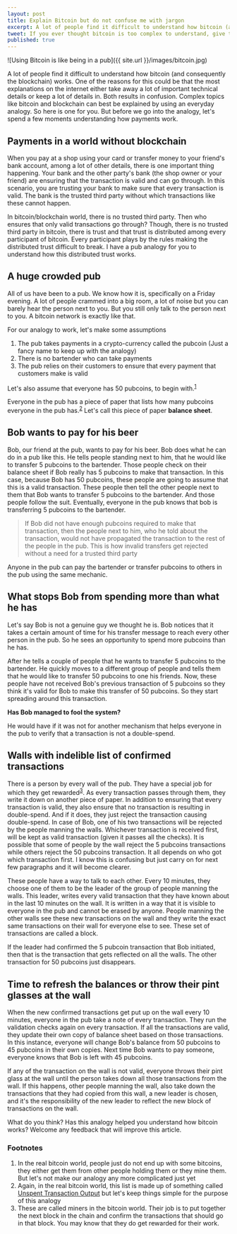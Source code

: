 ```yaml
---
layout: post
title: Explain Bitcoin but do not confuse me with jargon
excerpt: A lot of people find it difficult to understand how bitcoin (and consequently the blockchain) works. One of the reasons for this could be that the most explanations on the internet either take away a lot of important technical details or keep a lot of details in. Both results in confusion. Complex topics like bitcoin and blockchain can best be explained by using an everyday analogy. So here is one for you.
tweet: If you ever thought bitcoin is too complex to understand, give this a read
published: true
---
```

![Using Bitcoin is like being in a pub]({{ site.url }}/images/bitcoin.jpg)

A lot of people find it difficult to understand how bitcoin (and consequently the blockchain) works. One of the reasons for this could be that the most explanations on the internet either take away a lot of important technical details or keep a lot of details in. Both results in confusion. Complex topics like bitcoin and blockchain can best be explained by using an everyday analogy. So here is one for you. But before we go into the analogy, let's spend a few moments understanding how payments work. 

## Payments in a world without blockchain
When you pay at a shop using your card or transfer money to your friend's bank account, among a lot of other details, there is one important thing happening. Your bank and the other party's bank (the shop owner or your friend) are ensuring that the transaction is valid and can go through. In this scenario, you are trusting your bank to make sure that every transaction is valid. The bank is the trusted third party without which transactions like these cannot happen. 

In bitcoin/blockchain world, there is no trusted third party. Then who ensures that only valid transactions go through? Though, there is no trusted third party in bitcoin, there is trust and that trust is distributed among every participant of bitcoin. Every participant plays by the rules making the distributed trust difficult to break. I have a pub analogy for you to understand how this distributed trust works.  

## A huge crowded pub
All of us have been to a pub. We know how it is, specifically on a Friday evening. A lot of people crammed into a big room, a lot of noise but you can barely hear the person next to you. But you still only talk to the person next to you. A bitcoin network is exactly like that. 

For our analogy to work, let's make some assumptions

1. The pub takes payments in a crypto-currency called the pubcoin (Just a fancy name to keep up with the analogy)
2. There is no bartender who can take payments
3. The pub relies on their customers to ensure that every payment that customers make is valid

Let's also assume that everyone has 50 pubcoins, to begin with.<sup><a href="#footnotes">1</a></sup>

Everyone in the pub has a piece of paper that lists how many pubcoins everyone in the pub has.<sup><a href="#footnotes">2</a></sup> Let's call this piece of paper __balance sheet__.

## Bob wants to pay for his beer
Bob, our friend at the pub, wants to pay for his beer. Bob does what he can do in a pub like this. He tells people standing next to him, that he would like to transfer 5 pubcoins to the bartender. Those people check on their balance sheet if Bob really has 5 pubcoins to make that transaction. In this case, because Bob has 50 pubcoins, these people are going to assume that this is a valid transaction. These people then tell the other people next to them that Bob wants to transfer 5 pubcoins to the bartender. And those people follow the suit. Eventually, everyone in the pub knows that bob is transferring 5 pubcoins to the bartender. 

> If Bob did not have enough pubcoins required to make that transaction, then the people next to him, who he told about the transaction, would not have propagated the transaction to the rest of the people in the pub. This is how invalid transfers get rejected without a need for a trusted third party

Anyone in the pub can pay the bartender or transfer pubcoins to others in the pub using the same mechanic. 

## What stops Bob from spending more than what he has
Let's say Bob is not a genuine guy we thought he is. Bob notices that it takes a certain amount of time for his transfer message to reach every other person in the pub. So he sees an opportunity to spend more pubcoins than he has. 

After he tells a couple of people that he wants to transfer 5 pubcoins to the bartender. He quickly moves to a different group of people and tells them that he would like to transfer 50 pubcoins to one his friends. Now, these people have not received Bob's previous transaction of 5 pubcoins so they think it's valid for Bob to make this transfer of 50 pubcoins. So they start spreading around this transaction. 

__Has Bob managed to fool the system?__

He would have if it was not for another mechanism that helps everyone in the pub to verify that a transaction is not a double-spend. 

## Walls with indelible list of confirmed transactions
There is a person by every wall of the pub. They have a special job for which they get rewarded<sup><a href="#footnotes">3</a></sup>. As every transaction passes through them, they write it down on another piece of paper. In addition to ensuring that every transaction is valid, they also ensure that no transaction is resulting in double-spend. And if it does, they just reject the transaction causing double-spend. In case of Bob, one of his two transactions will be rejected by the people manning the walls. Whichever transaction is received first, will be kept as valid transaction (given it passes all the checks). It is possible that some of people by the wall reject the 5 pubcoins transactions while others reject the 50 pubcoins transaction. It all depends on who got which transaction first. I know this is confusing but just carry on for next few paragraphs and it will become clearer.  

These people have a way to talk to each other. Every 10 minutes, they choose one of them to be the leader of the group of people manning the walls. This leader, writes every valid transaction that they have known about in the last 10 minutes on the wall. It is written in a way that it is visible to everyone in the pub and cannot be erased by anyone. People manning the other walls see these new transactions on the wall and they write the exact same transactions on their wall for everyone else to see. These set of transactions are called a block. 

If the leader had confirmed the 5 pubcoin transaction that Bob initiated, then that is the transaction that gets reflected on all the walls. The other transaction for 50 pubcoins just disappears. 

## Time to refresh the balances or throw their pint glasses at the wall
When the new confirmed transactions get put up on the wall every 10 minutes, everyone in the pub take a note of every transaction. They run the validation checks again on every transaction. If all the transactions are valid, they update their own copy of balance sheet based on those transactions. In this instance, everyone will change Bob's balance from 50 pubcoins to 45 pubcoins in their own copies. Next time Bob wants to pay someone, everyone knows that Bob is left with 45 pubcoins.  

If any of the transaction on the wall is not valid, everyone throws their pint glass at the wall until the person takes down all those transactions from the wall. If this happens, other people manning the wall, also take down the transactions that they had copied from this wall,  a new leader is chosen, and it's the responsibility of the new leader to reflect the new block of transactions on the wall. 

What do you think? Has this analogy helped you understand how bitcoin works? Welcome any feedback that will improve this article. 

### Footnotes
1. In the real bitcoin world, people just do not end up with some bitcoins, they either get them from other people holding them or they mine them. But let's not make our analogy any more complicated just yet
2. Again, in the real bitcoin world, this list is made up of something called [Unspent Transaction Output](https://bitcoin.org/en/glossary/unspent-transaction-output) but let's keep things simple for the purpose of this analogy
3. These are called miners in the bitcoin world. Their job is to put together the next block in the chain and confirm the transactions that should go in that block. You may know that they do get rewarded for their work. 
